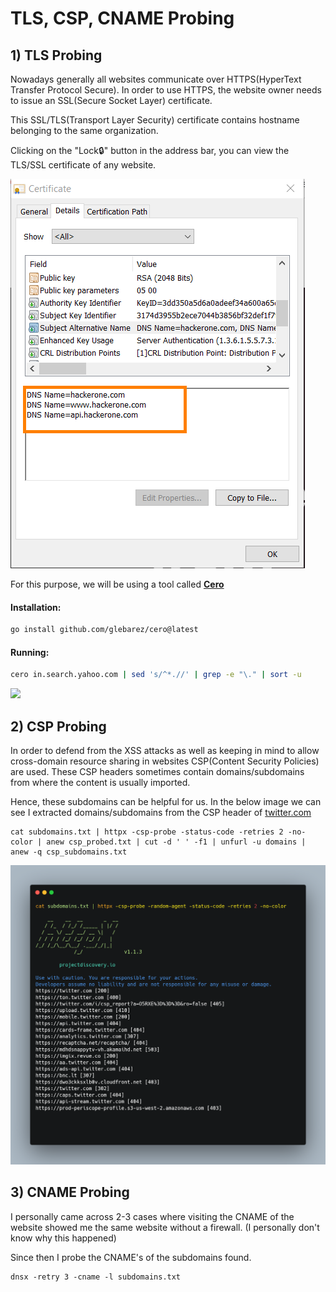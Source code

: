 # TLS, CSP, CNAME Probing

## 1) TLS Probing

Nowadays generally all websites communicate over HTTPS(HyperText Transfer Protocol Secure). In order to use HTTPS, the website owner needs to issue an SSL(Secure Socket Layer) certificate.

This SSL/TLS(Transport Layer Security) certificate contains hostname belonging to the same organization.

Clicking on the "Lock🔒" button in the address bar, you can view the TLS/SSL certificate of any website.

![Hackerone.com contain these subdomains in its TLS certificate](../.gitbook/assets/TLS.png)



For this purpose, we will be using a tool called [**Cero**](https://github.com/glebarez/cero)

#### Installation:

```bash
go install github.com/glebarez/cero@latest
```

#### Running:

```bash
cero in.search.yahoo.com | sed 's/^*.//' | grep -e "\." | sort -u
```

![](../.gitbook/assets/ceroo\(1\).png)

## 2) CSP Probing

In order to defend from the XSS attacks as well as keeping in mind to allow cross-domain resource sharing in websites CSP(Content Security Policies) are used. These CSP headers sometimes contain domains/subdomains from where the content is usually imported.

Hence, these subdomains can be helpful for us. In the below image we can see I extracted domains/subdomains from the CSP header of [twitter.com](https://twitter.com)

```
cat subdomains.txt | httpx -csp-probe -status-code -retries 2 -no-color | anew csp_probed.txt | cut -d ' ' -f1 | unfurl -u domains | anew -q csp_subdomains.txt
```

![](../.gitbook/assets/csp.png)

## 3) CNAME Probing

I personally came across 2-3 cases where visiting the CNAME of the website showed me the same website without a firewall. (I personally don't know why this happened)

Since then I probe the CNAME's of the subdomains found.

```
dnsx -retry 3 -cname -l subdomains.txt
```
